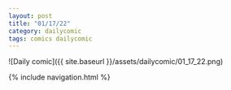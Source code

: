 ```yaml
---
layout: post
title: "01/17/22"
category: dailycomic
tags: comics dailycomic
---
```

![Daily comic]({{ site.baseurl }}/assets/dailycomic/01_17_22.png)


{% include navigation.html %}
